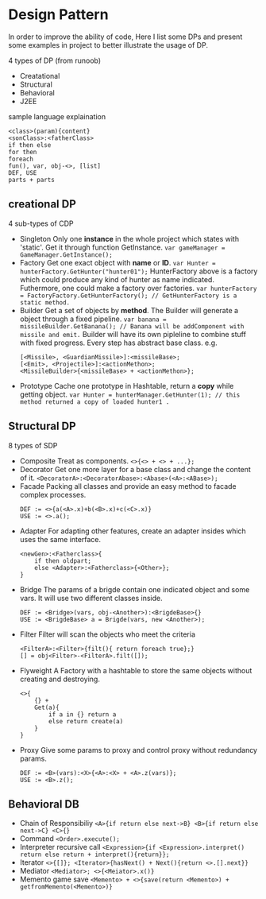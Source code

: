 # Design Pattern

In order to improve the ability of code, Here I list some DPs and present some examples in project to better illustrate the usage of DP.

4 types of DP (from runoob)
- Creatational
- Structural
- Behavioral
- J2EE 

sample language explaination
```
<class>(param){content}
<sonClass>:<fatherClass>
if then else
for then
foreach
fun(), var, obj-<>, [list]
DEF, USE
parts + parts
```

## creational DP

4 sub-types of CDP

- Singleton
    Only one **instance** in the whole project which states with 'static'. Get it through function GetInstance.
    `var gameManager = GameManager.GetInstance();`
- Factory
    Get one exact object with **name** or **ID**.
    `var Hunter = hunterFactory.GetHunter("hunter01");`
    HunterFactory above is a factory which could produce any kind of hunter as name indicated.  
    Futhermore, one could make a factory over factories.
    `var hunterFactory = FactoryFactory.GetHunterFactory(); // GetHunterFactory is a static method.`
- Builder
    Get a set of objects by **method**. The Builder will generate a object through a fixed pipeline.
    `var banana = missileBuilder.GetBanana(); // Banana will be addComponent with missile and emit.`
    Builder will have its own pipleline to combine stuff with fixed progress. Every step has abstract base class.
    e.g. 
    ```
    [<Missile>, <GuardianMissile>]:<missileBase>;
    [<Emit>, <Projectile>]:<actionMethon>;
    <MissileBuilder>{<missileBase> + <actionMethon>};
    ```
- Prototype
    Cache one prototype in Hashtable, return a **copy** while getting object.
    `var Hunter = hunterManager.GetHunter(1); // this method returned a copy of loaded hunter1 .`

## Structural DP

8 types of SDP

- Composite
    Treat as components.
    `<>{<> + <> + ...};`
- Decorator
    Get one more layer for a base class and change the content of it.
    `<DecoratorA>:<DecoratorAbase>:<Abase>(<A>:<ABase>);`
- Facade
    Packing all classes and provide an easy method to facade complex processes. 
    ```
    DEF := <>{a(<A>.x)+b(<B>.x)+c(<C>.x)}
    USE := <>.a();
    ```
- Adapter 
    For adapting other features, create an adapter insides which uses the same interface. 
    ```
    <newGen>:<Fatherclass>{
        if then oldpart;
        else <Adapter>:<Fatherclass>{<Other>};
    }
    ```
- Bridge
    The params of a brigde contain one indicated object and some vars. It will use two different classes inside.
    ```
    DEF := <Bridge>(vars, obj-<Another>):<BrigdeBase>{}
    USE := <BrigdeBase> a = Brigde(vars, new <Another>);
    ``` 
- Filter
    Filter will scan the objects who meet the criteria
    ```
    <FilterA>:<Filter>{filt(){ return foreach true};}
    [] = obj<Filter>-<FilterA>.filt([]);
    ```
- Flyweight
    A Factory with a hashtable to store the same objects without creating and destroying.
    ```
    <>{
        {} +
        Get(a){
            if a in {} return a
            else return create(a)
        }
    }
    ```
- Proxy
    Give some params to proxy and control proxy without redundancy params.
    ```
    DEF := <B>(vars):<X>{<A>:<X> + <A>.z(vars)};
    USE := <B>.z();
    ```

## Behavioral DB

- Chain of Responsibiliy
    `<A>{if return else next->B} <B>{if return else next->C} <C>{}`
- Command
    `<Order>.execute();`
- Interpreter
    recursive call
    `<Expression>{if <Expression>.interpret() return else return + interpret(){return}};`
- Iterator
    `<>{[]}; <Iterator>{hasNext() + Next(){return <>.[].next}}`
- Mediator
    `<Mediator>; <>{<Meiator>.x()}`
- Memento
    game save
    `<Memento> + <>{save(return <Memento>) + getfromMemento(<Memento>)}`
